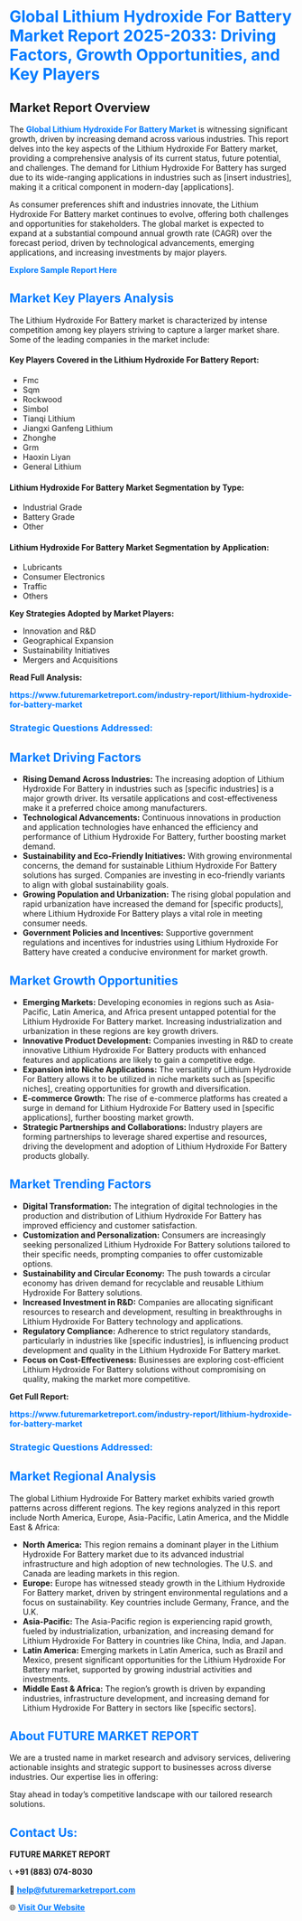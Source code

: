 <h1 style="color: #007BFF;">Global Lithium Hydroxide For Battery Market Report 2025-2033: Driving Factors, Growth Opportunities, and Key Players</h1>

<section id="overview">
<h2>Market Report Overview</h2>
<p>The <a href="https://www.futuremarketreport.com/industry-report/lithium-hydroxide-for-battery-market" style="color: #007BFF; text-decoration: none;"><strong>Global Lithium Hydroxide For Battery Market</strong></a> is witnessing significant growth, driven by increasing demand across various industries. This report delves into the key aspects of the Lithium Hydroxide For Battery market, providing a comprehensive analysis of its current status, future potential, and challenges. The demand for Lithium Hydroxide For Battery has surged due to its wide-ranging applications in industries such as [insert industries], making it a critical component in modern-day [applications].</p>
<p>As consumer preferences shift and industries innovate, the Lithium Hydroxide For Battery market continues to evolve, offering both challenges and opportunities for stakeholders. The global market is expected to expand at a substantial compound annual growth rate (CAGR) over the forecast period, driven by technological advancements, emerging applications, and increasing investments by major players.</p>
</section>

<section id="overview">
<p><a href="https://www.futuremarketreport.com/request-sample/reportId=31559" style="color: #007BFF; text-decoration: none;"><strong>Explore Sample Report Here</strong></a></p>
</section>

<section id="key-players">
<h2 style="color: #007BFF;">Market Key Players Analysis</h2>
<p>The Lithium Hydroxide For Battery market is characterized by intense competition among key players striving to capture a larger market share. Some of the leading companies in the market include:</p>
<h4>Key Players Covered in the Lithium Hydroxide For Battery Report:</h4>
<ul><li>Fmc</li><li>Sqm</li><li>Rockwood</li><li>Simbol</li><li>Tianqi Lithium</li><li>Jiangxi Ganfeng Lithium</li><li>Zhonghe</li><li>Grm</li><li>Haoxin Liyan</li><li>General Lithium</li></ul>
<h4>Lithium Hydroxide For Battery Market Segmentation by Type:</h4>
<ul><li>Industrial Grade</li><li>Battery Grade</li><li>Other</li></ul>

<h4>Lithium Hydroxide For Battery Market Segmentation by Application:</h4>
<ul><li>Lubricants</li><li>Consumer Electronics</li><li>Traffic</li><li>Others</li></ul>
<p><strong>Key Strategies Adopted by Market Players:</strong></p>
<ul>
<li>Innovation and R&D</li>
<li>Geographical Expansion</li>
<li>Sustainability Initiatives</li>
<li>Mergers and Acquisitions</li>
</ul>
</section>

<section>
<p><strong>Read Full Analysis: </strong></p><a href="https://www.futuremarketreport.com/industry-report/lithium-hydroxide-for-battery-market" style="color: #007BFF; text-decoration: none;"><strong>https://www.futuremarketreport.com/industry-report/lithium-hydroxide-for-battery-market</strong></a>
<h3 style="color: #007BFF;">Strategic Questions Addressed:</h3>
</section>

<section id="driving-factors">
<h2 style="color: #007BFF;">Market Driving Factors</h2>
<ul>
<li><strong>Rising Demand Across Industries:</strong> The increasing adoption of Lithium Hydroxide For Battery in industries such as [specific industries] is a major growth driver. Its versatile applications and cost-effectiveness make it a preferred choice among manufacturers.</li>
<li><strong>Technological Advancements:</strong> Continuous innovations in production and application technologies have enhanced the efficiency and performance of Lithium Hydroxide For Battery, further boosting market demand.</li>
<li><strong>Sustainability and Eco-Friendly Initiatives:</strong> With growing environmental concerns, the demand for sustainable Lithium Hydroxide For Battery solutions has surged. Companies are investing in eco-friendly variants to align with global sustainability goals.</li>
<li><strong>Growing Population and Urbanization:</strong> The rising global population and rapid urbanization have increased the demand for [specific products], where Lithium Hydroxide For Battery plays a vital role in meeting consumer needs.</li>
<li><strong>Government Policies and Incentives:</strong> Supportive government regulations and incentives for industries using Lithium Hydroxide For Battery have created a conducive environment for market growth.</li>
</ul>
</section>

<section id="growth-opportunities">
<h2 style="color: #007BFF;">Market Growth Opportunities</h2>
<ul>
<li><strong>Emerging Markets:</strong> Developing economies in regions such as Asia-Pacific, Latin America, and Africa present untapped potential for the Lithium Hydroxide For Battery market. Increasing industrialization and urbanization in these regions are key growth drivers.</li>
<li><strong>Innovative Product Development:</strong> Companies investing in R&D to create innovative Lithium Hydroxide For Battery products with enhanced features and applications are likely to gain a competitive edge.</li>
<li><strong>Expansion into Niche Applications:</strong> The versatility of Lithium Hydroxide For Battery allows it to be utilized in niche markets such as [specific niches], creating opportunities for growth and diversification.</li>
<li><strong>E-commerce Growth:</strong> The rise of e-commerce platforms has created a surge in demand for Lithium Hydroxide For Battery used in [specific applications], further boosting market growth.</li>
<li><strong>Strategic Partnerships and Collaborations:</strong> Industry players are forming partnerships to leverage shared expertise and resources, driving the development and adoption of Lithium Hydroxide For Battery products globally.</li>
</ul>
</section>

<section id="trending-factors">
<h2 style="color: #007BFF;">Market Trending Factors</h2>
<ul>
<li><strong>Digital Transformation:</strong> The integration of digital technologies in the production and distribution of Lithium Hydroxide For Battery has improved efficiency and customer satisfaction.</li>
<li><strong>Customization and Personalization:</strong> Consumers are increasingly seeking personalized Lithium Hydroxide For Battery solutions tailored to their specific needs, prompting companies to offer customizable options.</li>
<li><strong>Sustainability and Circular Economy:</strong> The push towards a circular economy has driven demand for recyclable and reusable Lithium Hydroxide For Battery solutions.</li>
<li><strong>Increased Investment in R&D:</strong> Companies are allocating significant resources to research and development, resulting in breakthroughs in Lithium Hydroxide For Battery technology and applications.</li>
<li><strong>Regulatory Compliance:</strong> Adherence to strict regulatory standards, particularly in industries like [specific industries], is influencing product development and quality in the Lithium Hydroxide For Battery market.</li>
<li><strong>Focus on Cost-Effectiveness:</strong> Businesses are exploring cost-efficient Lithium Hydroxide For Battery solutions without compromising on quality, making the market more competitive.</li>
</ul>
</section>

<section>
<p><strong>Get Full Report: </strong></p><a href="https://www.futuremarketreport.com/industry-report/lithium-hydroxide-for-battery-market" style="color: #007BFF; text-decoration: none;"><strong>https://www.futuremarketreport.com/industry-report/lithium-hydroxide-for-battery-market</strong></a>
<h3 style="color: #007BFF;">Strategic Questions Addressed:</h3>
</section>


<section id="regional-analysis">
<h2 style="color: #007BFF;">Market Regional Analysis</h2>
<p>The global Lithium Hydroxide For Battery market exhibits varied growth patterns across different regions. The key regions analyzed in this report include North America, Europe, Asia-Pacific, Latin America, and the Middle East & Africa:</p>
<ul>
<li><strong>North America:</strong> This region remains a dominant player in the Lithium Hydroxide For Battery market due to its advanced industrial infrastructure and high adoption of new technologies. The U.S. and Canada are leading markets in this region.</li>
<li><strong>Europe:</strong> Europe has witnessed steady growth in the Lithium Hydroxide For Battery market, driven by stringent environmental regulations and a focus on sustainability. Key countries include Germany, France, and the U.K.</li>
<li><strong>Asia-Pacific:</strong> The Asia-Pacific region is experiencing rapid growth, fueled by industrialization, urbanization, and increasing demand for Lithium Hydroxide For Battery in countries like China, India, and Japan.</li>
<li><strong>Latin America:</strong> Emerging markets in Latin America, such as Brazil and Mexico, present significant opportunities for the Lithium Hydroxide For Battery market, supported by growing industrial activities and investments.</li>
<li><strong>Middle East & Africa:</strong> The region’s growth is driven by expanding industries, infrastructure development, and increasing demand for Lithium Hydroxide For Battery in sectors like [specific sectors].</li>
</ul>
</section>

<footer>
<h2 style="color: #007BFF;">About FUTURE MARKET REPORT</h2>
<p>We are a trusted name in market research and advisory services, delivering actionable insights and strategic support to businesses across diverse industries. Our expertise lies in offering:</p>

<p>Stay ahead in today’s competitive landscape with our tailored research solutions.</p>

<h2 style="color: #007BFF;">Contact Us:</h2>
<p><strong>FUTURE MARKET REPORT</strong></p>
<p>📞 <strong>+91 (883) 074-8030</strong></p>
<p>📧 <strong><a href="mailto:help@futuremarketreport.com" style="color: #007BFF;">help@futuremarketreport.com</a></strong></p>
<p>🌐 <strong><a href="https://www.futuremarketreport.com/" style="color: #007BFF;">Visit Our Website</a></strong></p>
</footer>